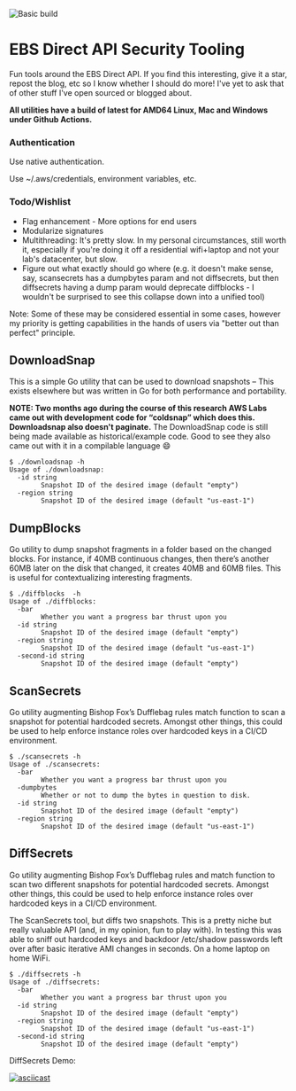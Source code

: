 ![Basic build](https://github.com/crypsisgroup/ebs-direct-sec-tools/workflows/Go/badge.svg)

# EBS Direct API Security Tooling

Fun tools around the EBS Direct API. If you find this interesting, give it a star, repost the blog, etc so I know whether I should do more! I've yet to ask that of other stuff I've open sourced or blogged about.

**All utilities have a build of latest for AMD64 Linux, Mac and Windows under Github Actions.**

### Authentication

Use native authentication. 

Use ~/.aws/credentials, environment variables, etc.

### Todo/Wishlist

- Flag enhancement - More options for end users
- Modularize signatures
- Multithreading: It's pretty slow. In my personal circumstances, still worth it, especially if you're doing it off a residential wifi+laptop and not your lab's datacenter, but slow.
- Figure out what exactly should go where (e.g. it doesn't make sense, say, scansecrets has a dumpbytes param and not diffsecrets, but then diffsecrets having a dump param would deprecate diffblocks - I wouldn't be surprised to see this collapse down into a unified tool)

Note: Some of these may be considered essential in some cases, however my priority is getting capabilities in the hands of users via "better out than perfect" principle.

## DownloadSnap 

This is a simple Go utility that can be used to download snapshots – This exists elsewhere but was written in Go for both performance and portability.

**NOTE: Two months ago during the course of this research AWS Labs came out with development code for “coldsnap” which does this. Downloadsnap also doesn't paginate.** The DownloadSnap code is still being made available as historical/example code. Good to see they also came out with it in a compilable language :smile: 

```
$ ./downloadsnap -h
Usage of ./downloadsnap:
  -id string
    	Snapshot ID of the desired image (default "empty")
  -region string
    	Snapshot ID of the desired image (default "us-east-1")
```

## DumpBlocks 

Go utility to dump snapshot fragments in a folder based on the changed blocks. For instance, if 40MB continuous changes, then there’s another 60MB later on the disk that changed, it creates 40MB and 60MB files. This is useful for contextualizing interesting fragments.

```
$ ./diffblocks  -h
Usage of ./diffblocks:
  -bar
    	Whether you want a progress bar thrust upon you
  -id string
    	Snapshot ID of the desired image (default "empty")
  -region string
    	Snapshot ID of the desired image (default "us-east-1")
  -second-id string
    	Snapshot ID of the desired image (default "empty")
```

## ScanSecrets 

Go utility augmenting Bishop Fox’s Dufflebag rules match function to scan a snapshot for potential hardcoded secrets. Amongst other things, this could be used to help enforce instance roles over hardcoded keys in a CI/CD environment.

```
$ ./scansecrets -h
Usage of ./scansecrets:
  -bar
    	Whether you want a progress bar thrust upon you
  -dumpbytes
    	Whether or not to dump the bytes in question to disk. 
  -id string
    	Snapshot ID of the desired image (default "empty")
  -region string
    	Snapshot ID of the desired image (default "us-east-1")
```

## DiffSecrets

Go utility augmenting Bishop Fox’s Dufflebag rules and match function to scan two different snapshots for potential hardcoded secrets. Amongst other things, this could be used to help enforce instance roles over hardcoded keys in a CI/CD environment.

The ScanSecrets tool, but diffs two snapshots. This is a pretty niche but really valuable API (and, in my opinion, fun to play with). In testing this was able to sniff out hardcoded keys and backdoor /etc/shadow passwords left over after basic iterative AMI changes in seconds. On a home laptop on home WiFi.

```
$ ./diffsecrets -h
Usage of ./diffsecrets:
  -bar
    	Whether you want a progress bar thrust upon you
  -id string
    	Snapshot ID of the desired image (default "empty")
  -region string
    	Snapshot ID of the desired image (default "us-east-1")
  -second-id string
    	Snapshot ID of the desired image (default "empty")
```
DiffSecrets Demo: 

[![asciicast](https://asciinema.org/a/urSwi8QSTNGV9IGn2efLhTKOi.svg)](https://asciinema.org/a/urSwi8QSTNGV9IGn2efLhTKOi)
